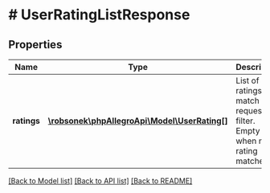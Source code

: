 # # UserRatingListResponse

## Properties

Name | Type | Description | Notes
------------ | ------------- | ------------- | -------------
**ratings** | [**\robsonek\phpAllegroApi\Model\UserRating[]**](UserRating.md) | List of ratings that match requested filter. Empty when no rating matched. |

[[Back to Model list]](../../README.md#models) [[Back to API list]](../../README.md#endpoints) [[Back to README]](../../README.md)
